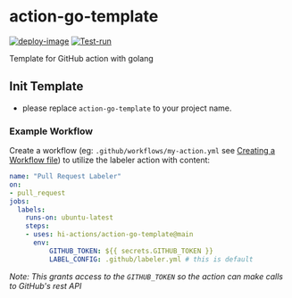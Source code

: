 # action-go-template

[![deploy-image](https://github.com/hi-actions/action-go-template/actions/workflows/deploy-image.yml/badge.svg)](https://github.com/hi-actions/action-go-template/actions/workflows/deploy-image.yml)
[![Test-run](https://github.com/hi-actions/action-go-template/actions/workflows/test-run.yml/badge.svg)](https://github.com/hi-actions/action-go-template/actions/workflows/test-run.yml)

Template for GitHub action with golang

## Init Template

- please replace `action-go-template` to your project name.

### Example Workflow

Create a workflow (eg: `.github/workflows/my-action.yml` see [Creating a Workflow file](https://help.github.com/en/articles/configuring-a-workflow#creating-a-workflow-file)) to utilize the labeler action with content:

```yml
name: "Pull Request Labeler"
on:
- pull_request
jobs:
  labels:
    runs-on: ubuntu-latest
    steps:
    - uses: hi-actions/action-go-template@main
      env:
          GITHUB_TOKEN: ${{ secrets.GITHUB_TOKEN }}
          LABEL_CONFIG: .github/labeler.yml # this is default
```

_Note: This grants access to the `GITHUB_TOKEN` so the action can make calls to GitHub's rest API_

